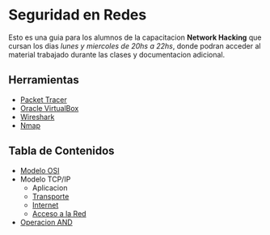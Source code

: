 # Seguridad en Redes

Esto es una guia para los alumnos de la capacitacion __Network Hacking__ que cursan los dias _lunes y miercoles de 20hs a 22hs_, donde podran acceder al material trabajado durante las clases y documentacion adicional.

## Herramientas
* [Packet Tracer](https://skillsforall.com/resources/lab-downloads?userLang=es-XL)
* [Oracle VirtualBox](https://www.virtualbox.org/wiki/Downloads)
* [Wireshark](https://www.wireshark.org/download.html)
* [Nmap](https://nmap.org/download)

## Tabla de Contenidos

* [Modelo OSI](./docs/osi.md)
* Modelo TCP/IP
    * Aplicacion
    * [Transporte](./docs/transport.md)
    * [Internet](./docs/network.md)
    * [Acceso a la Red](./docs/datalink.md)
* [Operacion AND](./docs/ip-and.md)
